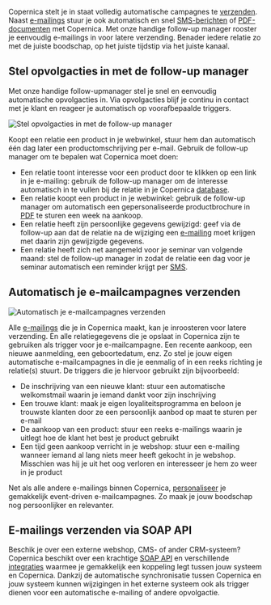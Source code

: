 Copernica stelt je in staat volledig automatische campagnes te
[verzenden](./verzenden-naar-je-doelgroep.md "E-mailings verzenden").
Naast [e-mailings](./email-marketing-functionaliteiten.md "E-mailings versturen")
stuur je ook automatisch en snel
[SMS-berichten](./sms-bericht-verzenden.md "SMS berichten versturen")
of [PDF-documenten](./maak-een-gepersonaliseerd-pdf-document.md "Gepersonaliseerde PDF-documenten")
met Copernica. Met onze handige follow-up manager rooster je eenvoudig
e-mailings in voor latere verzending. Benader iedere relatie zo met de
juiste boodschap, op het juiste tijdstip via het juiste kanaal.

Stel opvolgacties in met de follow-up manager
---------------------------------------------

Met onze handige follow-upmanager stel je snel en eenvoudig automatische
opvolgacties in. Via opvolgacties blijf je continu in contact met je
klant en reageer je automatisch op voorafbepaalde triggers.

![Stel opvolgacties in met de follow-up
manager](../images/nl-opvolgacties-email.png "Stel opvolgacties in met de follow-up manager")

Koopt een relatie een product in je webwinkel, stuur hem dan automatisch
één dag later een productomschrijving per e-mail. Gebruik de follow-up
manager om te bepalen wat Copernica moet doen:

-   Een relatie toont interesse voor een product door te klikken op een
    link in je e-mailing: gebruik de follow-up manager om de interesse
    automatisch in te vullen bij de relatie in je Copernica
    [database](./maak-je-eigen-database.md "Het maken en beheren van je eigen databases").
-   Een relatie koopt een product in je webwinkel: gebruik de follow-up
    manager om automatisch een gepersonaliseerde productbrochure in
    [PDF](./maak-een-gepersonaliseerd-pdf-document.md "PDF-documenten opmaken")
    te sturen een week na aankoop.
-   Een relatie heeft zijn persoonlijke gegevens gewijzigd: geef via de
    follow-up aan dat de relatie na de wijziging een
    [e-mailing](./email-marketing-functionaliteiten.md "E-mailings")
    moet krijgen met daarin zijn gewijzigde gegevens.
-   Een relatie heeft zich net aangemeld voor je seminar van volgende
    maand: stel de follow-up manager in zodat de relatie een dag voor je
    seminar automatisch een reminder krijgt per
    [SMS](./sms-bericht-verzenden.md "SMS bericht verzenden").

Automatisch je e-mailcampagnes verzenden
----------------------------------------

![Automatisch je e-mailcampagnes
verzenden](../images/nl-automatisch.png "Automatisch je e-mailcampagnes verzenden")

Alle [e-mailings](./email-marketing-functionaliteiten.md "E-mailings")
die je in Copernica maakt, kan je inroosteren voor latere verzending. En
alle relatiegegevens die je opslaat in Copernica zijn te gebruiken als
trigger voor je e-mailcampagne. Een recente aankoop, een nieuwe
aanmelding, een geboortedatum, enz. Zo stel je jouw eigen automatische
e-mailcampagnes in die je eenmalig of in een reeks richting je
relatie(s) stuurt. De triggers die je hiervoor gebruikt zijn
bijvoorbeeld:

-   De inschrijving van een nieuwe klant: stuur een automatische
    welkomstmail waarin je iemand dankt voor zijn inschrijving
-   Een trouwe klant: maak je eigen loyaliteitsprogramma en beloon je
    trouwste klanten door ze een persoonlijk aanbod op maat te sturen
    per e-mail
-   De aankoop van een product: stuur een reeks e-mailings waarin je
    uitlegt hoe de klant het best je product gebruikt
-   Een tijd geen aankoop verricht in je webshop: stuur een e-mailing
    wanneer iemand al lang niets meer heeft gekocht in je webshop.
    Misschien was hij je uit het oog verloren en interesseer je hem zo
    weer in je product

Net als alle andere e-mailings binnen Copernica,
[personaliseer](./maak-zelf-slimme-e-mailings.md "Zelf slimme e-mailings opmaken met Smarty personalisatie")
je gemakkelijk event-driven e-mailcampagnes. Zo maak je jouw boodschap
nog persoonlijker en relevanter.

E-mailings verzenden via SOAP API
---------------------------------

Beschik je over een externe webshop, CMS- of ander CRM-systeem?
Copernica beschikt over een krachtige [SOAP API](./soap-api-documentatie.md "Copernica SOAP API")
en verschillende [integraties](./integraties.md "Copernica integraties")
waarmee je gemakkelijk een koppeling legt tussen jouw systeem en
Copernica. Dankzij de automatische synchronisatie tussen Copernica en
jouw systeem kunnen wijzigingen in het externe systeem ook als trigger
dienen voor een automatische e-mailing of andere opvolgactie.
